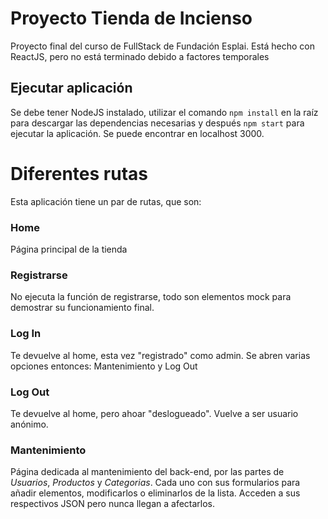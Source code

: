 # Proyecto Tienda de Incienso

Proyecto final del curso de FullStack de Fundación Esplai.
Está hecho con ReactJS, pero no está terminado debido a factores temporales

## Ejecutar aplicación

Se debe tener NodeJS instalado, utilizar el comando `npm install` en la raíz para descargar las dependencias necesarias y después `npm start` para ejecutar la aplicación.
Se puede encontrar en localhost 3000.

# Diferentes rutas

Esta aplicación tiene un par de rutas, que son:

### Home

Página principal de la tienda

### Registrarse

No ejecuta la función de registrarse, todo son elementos mock para demostrar su funcionamiento final.

### Log In

Te devuelve al home, esta vez "registrado" como admin. Se abren varias opciones entonces: Mantenimiento y Log Out

### Log Out

Te devuelve al home, pero ahoar "deslogueado". Vuelve a ser usuario anónimo.

### Mantenimiento

Página dedicada al mantenimiento del back-end, por las partes de *Usuarios*, *Productos* y *Categorias*. Cada uno con sus formularios para añadir elementos, modificarlos o eliminarlos de la lista. Acceden a sus respectivos JSON pero nunca llegan a afectarlos.
